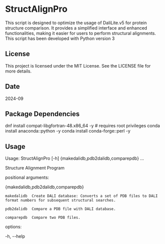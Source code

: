 # StructAlignPro

This script is designed to optimize the usage of DaliLite.v5 for protein structure comparison.
It provides a simplified interface and enhanced functionalities, making it easier for users to perform structural alignments. This script has been developed with Python version 3
## License
This project is licensed under the MIT License. See the LICENSE file for more details.
## Date
2024-09
## Package Dependencies
dnf install compat-libgfortran-48.x86_64  -y   # requires root privileges
conda install anaconda::python  -y
conda install conda-forge::perl -y
## Usage
Usage: StructAlignPro [-h] {makedalidb,pdb2dalidb,comparepdb} ...

Structure Alignment Program

positional arguments:

  {makedalidb,pdb2dalidb,comparepdb}
  
    makedalidb  Create DALI database: Converts a set of PDB files to DALI format numbers for subsequent structural searches.
    
    pdb2dalidb  Compare a PDB file with DALI database.
    
    comparepdb  Compare two PDB files.
    
options:

  -h, --help
